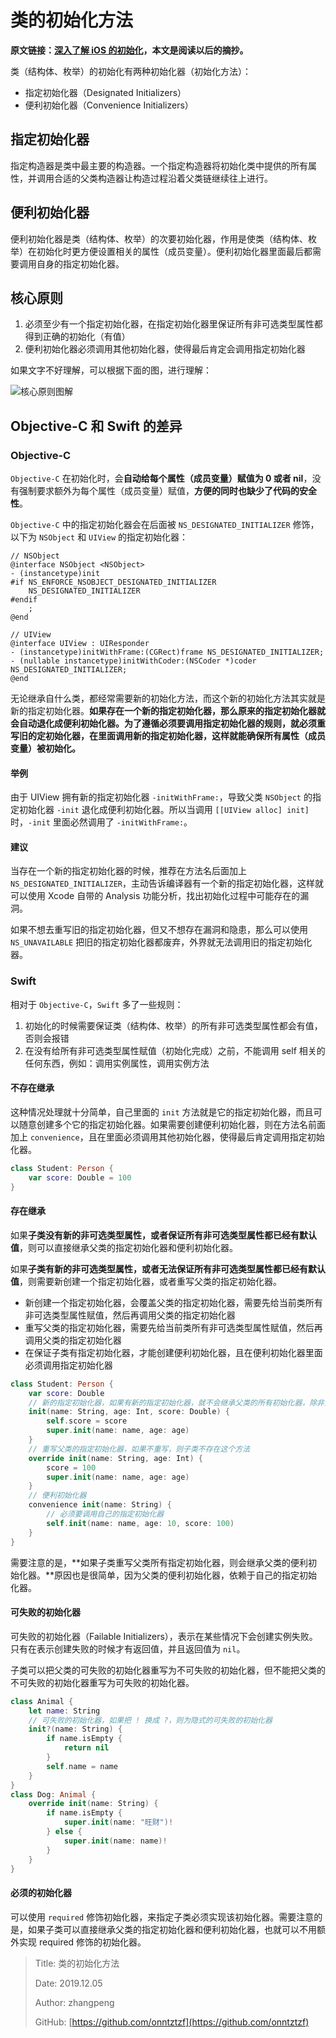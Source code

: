 # 类的初始化方法

**原文链接：**[**深入了解 iOS 的初始化**](https://mp.weixin.qq.com/s/Qs5JDavftrlpnGkb1BTlnw)**，本文是阅读以后的摘抄。**

类（结构体、枚举）的初始化有两种初始化器（初始化方法）：

* 指定初始化器（Designated Initializers）
* 便利初始化器（Convenience Initializers）

## 指定初始化器

指定构造器是类中最主要的构造器。一个指定构造器将初始化类中提供的所有属性，并调用合适的父类构造器让构造过程沿着父类链继续往上进行。

## 便利初始化器

便利初始化器是类（结构体、枚举）的次要初始化器，作用是使类（结构体、枚举）在初始化时更方便设置相关的属性（成员变量）。便利初始化器里面最后都需要调用自身的指定初始化器。

## 核心原则

1. 必须至少有一个指定初始化器，在指定初始化器里保证所有非可选类型属性都得到正确的初始化（有值）
2. 便利初始化器必须调用其他初始化器，使得最后肯定会调用指定初始化器

如果文字不好理解，可以根据下面的图，进行理解：

![&#x6838;&#x5FC3;&#x539F;&#x5219;&#x56FE;&#x89E3;](https://docs.swift.org/swift-book/_images/initializerDelegation02_2x.png)

## Objective-C 和 Swift 的差异

### Objective-C

`Objective-C` 在初始化时，会**自动给每个属性（成员变量）赋值为 0 或者 nil**，没有强制要求额外为每个属性（成员变量）赋值，**方便的同时也缺少了代码的安全性**。

`Objective-C` 中的指定初始化器会在后面被 `NS_DESIGNATED_INITIALIZER` 修饰，以下为 `NSObject` 和 `UIView` 的指定初始化器：

```text
// NSObject
@interface NSObject <NSObject>
- (instancetype)init
#if NS_ENFORCE_NSOBJECT_DESIGNATED_INITIALIZER
    NS_DESIGNATED_INITIALIZER
#endif
    ;
@end

// UIView
@interface UIView : UIResponder
- (instancetype)initWithFrame:(CGRect)frame NS_DESIGNATED_INITIALIZER;
- (nullable instancetype)initWithCoder:(NSCoder *)coder NS_DESIGNATED_INITIALIZER;
@end
```

无论继承自什么类，都经常需要新的初始化方法，而这个新的初始化方法其实就是新的指定初始化器。**如果存在一个新的指定初始化器，那么原来的指定初始化器就会自动退化成便利初始化器。为了遵循必须要调用指定初始化器的规则，就必须重写旧的定初始化器，在里面调用新的指定初始化器，这样就能确保所有属性（成员变量）被初始化。**

#### 举例

由于 UIView 拥有新的指定初始化器 `-initWithFrame:`，导致父类 `NSObject` 的指定初始化器 `-init` 退化成便利初始化器。所以当调用 `[[UIView alloc] init]` 时，`-init` 里面必然调用了 `-initWithFrame:`。

#### 建议

当存在一个新的指定初始化器的时候，推荐在方法名后面加上 `NS_DESIGNATED_INITIALIZER`，主动告诉编译器有一个新的指定初始化器，这样就可以使用 Xcode 自带的 Analysis 功能分析，找出初始化过程中可能存在的漏洞。

如果不想去重写旧的指定初始化器，但又不想存在漏洞和隐患，那么可以使用 `NS_UNAVAILABLE` 把旧的指定初始化器都废弃，外界就无法调用旧的指定初始化器。

### Swift

相对于 `Objective-C`，`Swift` 多了一些规则：

1. 初始化的时候需要保证类（结构体、枚举）的所有非可选类型属性都会有值，否则会报错
2. 在没有给所有非可选类型属性赋值（初始化完成）之前，不能调用 self 相关的任何东西，例如：调用实例属性，调用实例方法

#### 不存在继承

这种情况处理就十分简单，自己里面的 `init` 方法就是它的指定初始化器，而且可以随意创建多个它的指定初始化器。如果需要创建便利初始化器，则在方法名前面加上 `convenience`，且在里面必须调用其他初始化器，使得最后肯定调用指定初始化器。

```swift
class Student: Person {
    var score: Double = 100
}
```

#### 存在继承

如果**子类没有新的非可选类型属性，或者保证所有非可选类型属性都已经有默认值**，则可以直接继承父类的指定初始化器和便利初始化器。

如果**子类有新的非可选类型属性，或者无法保证所有非可选类型属性都已经有默认值**，则需要新创建一个指定初始化器，或者重写父类的指定初始化器。

* 新创建一个指定初始化器，会覆盖父类的指定初始化器，需要先给当前类所有非可选类型属性赋值，然后再调用父类的指定初始化器
* 重写父类的指定初始化器，需要先给当前类所有非可选类型属性赋值，然后再调用父类的指定初始化器
* 在保证子类有指定初始化器，才能创建便利初始化器，且在便利初始化器里面必须调用指定初始化器

```swift
class Student: Person {
    var score: Double
    // 新的指定初始化器，如果有新的指定初始化器，就不会继承父类的所有初始化器，除非重写
    init(name: String, age: Int, score: Double) {
        self.score = score
        super.init(name: name, age: age)
    }
    // 重写父类的指定初始化器，如果不重写，则子类不存在这个方法
    override init(name: String, age: Int) {
        score = 100
        super.init(name: name, age: age)
    }
    // 便利初始化器
    convenience init(name: String) {
        // 必须要调用自己的指定初始化器
        self.init(name: name, age: 10, score: 100)
    }
}
```

需要注意的是，**如果子类重写父类所有指定初始化器，则会继承父类的便利初始化器。**原因也是很简单，因为父类的便利初始化器，依赖于自己的指定初始化器。

#### 可失败的初始化器

可失败的初始化器（Failable Initializers），表示在某些情况下会创建实例失败。只有在表示创建失败的时候才有返回值，并且返回值为 `nil`。

子类可以把父类的可失败的初始化器重写为不可失败的初始化器，但不能把父类的不可失败的初始化器重写为可失败的初始化器。

```swift
class Animal {
    let name: String
    // 可失败的初始化器，如果把 ! 换成 ?，则为隐式的可失败的初始化器
    init?(name: String) {
        if name.isEmpty {
            return nil
        }
        self.name = name
    }
}
class Dog: Animal {
    override init(name: String) {
        if name.isEmpty {
            super.init(name: "旺财")!
        } else {
            super.init(name: name)!
        }
    }
}
```

#### 必须的初始化器

可以使用 `required` 修饰初始化器，来指定子类必须实现该初始化器。需要注意的是，如果子类可以直接继承父类的指定初始化器和便利初始化器，也就可以不用额外实现 required 修饰的初始化器。

> Title: 类的初始化方法
>
> Date: 2019.12.05
>
> Author: zhangpeng
>
> GitHub: [https://github.com/onntztzf](https://github.com/onntztzf)
